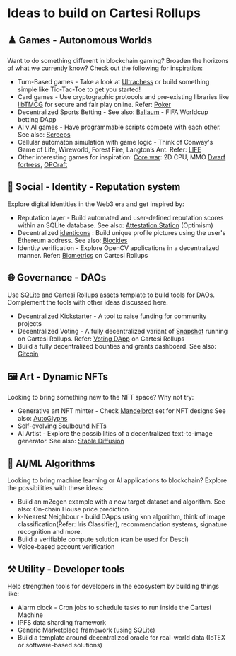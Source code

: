 # Ideas to build on Cartesi Rollups

## ♟️ Games - Autonomous Worlds
Want to do something different in blockchain gaming? Broaden the horizons of what we currently know? Check out the following for inspiration:
- Turn-Based games - Take a look at  [Ultrachess](https://github.com/Ultrachess/app)  or build something simple like Tic-Tac-Toe to get you started!
- Card games - Use cryptographic protocols and pre-existing libraries like [libTMCG](https://www.nongnu.org/libtmcg/) for secure and fair play online. Refer: [Poker](https://github.com/cartesi/poker) 
- Decentralized Sports Betting - See also: [Ballaum](https://github.com/tuler/ballaum) - FIFA Worldcup betting DApp
- AI v AI games - Have programmable scripts compete with each other. See also: [Screeps](https://screeps.com/)  
- Cellular automaton simulation with game logic - Think of Conway's Game of Life, Wireworld, Forest Fire, Langton’s Ant. Refer: [LIFE](https://ethglobal.com/showcase/life-81m99)
- Other interesting games for inspiration: [Core war](https://en.wikipedia.org/wiki/Core_War): 2D CPU, MMO [Dwarf fortress](https://store.steampowered.com/app/975370/Dwarf_Fortress/), [OPCraft](https://dev.optimism.io/opcraft-autonomous-world/)

## 👤 Social - Identity - Reputation system
Explore digital identities in the Web3 era and get inspired by: 
- Reputation layer - Build automated and user-defined reputation scores within an SQLite database. See also: [Attestation Station](https://community.optimism.io/docs/governance/attestation-station/#) (Optimism) 
- Decentralized [identicons](https://en.wikipedia.org/wiki/Identicon) : Build unique profile pictures using the user's Ethereum address. See also: [Blockies](https://github.com/ethereum/blockies) 
- Identity verification - Explore OpenCV applications in a decentralized manner. Refer: [Biometrics](https://github.com/souzavinny/rollups-examples/tree/dev/biometrics) on Cartesi Rollups 

## 🌐 Governance - DAOs
Use [SQLite](https://github.com/cartesi/rollups-examples/tree/main/sqlite) and Cartesi Rollups [assets](https://github.com/cartesi/rollups-examples/tree/main/erc20) template to build tools for DAOs. Complement the tools with other ideas discussed here.
- Decentralized Kickstarter - A tool to raise funding for community projects
- Decentralized Voting - A fully decentralized variant of [Snapshot](https://snapshot.org/#/) running on Cartesi Rollups. Refer: [Voting DApp](https://github.com/Sotatek-ManhNguyen3/cartesi_voting_system/tree/feature/profiles) on Cartesi Rollups
- Build a fully decentralized bounties and grants dashboard. See also: [Gitcoin](https://gitcoin.co/) 

## 🖼️ Art - Dynamic NFTs
Looking to bring something new to the NFT space? Why not try:
- Generative art NFT minter - Check [Mandelbrot](https://ethglobal.com/showcase/frmandy-v1gr8) set for NFT designs See also: [AutoGlyphs](https://www.larvalabs.com/autoglyphs) 
- Self-evolving [Soulbound NFTs](https://vitalik.ca/general/2022/01/26/soulbound.html) 
- AI Artist - Explore the possibilities of a decentralized text-to-image generator. See also: [Stable Diffusion](https://huggingface.co/spaces/stabilityai/stable-diffusion)

## 🤖 AI/ML Algorithms
Looking to bring machine learning or AI applications to blockchain? Explore the possibilities with these ideas:
- Build an m2cgen example with a new target dataset and algorithm. See also: On-chain House price prediction  
- k-Nearest Neighbour - build DApps using knn algorithm, think of image classification(Refer: Iris Classifier), recommendation systems, signature recognition and more.
- Build a verifiable compute solution (can be used for Desci)
- Voice-based account verification 

## ⚒️ Utility - Developer tools
Help strengthen tools for developers in the ecosystem by building things like:
- Alarm clock - Cron jobs to schedule tasks to run inside the Cartesi Machine
- IPFS data sharding framework
- Generic Marketplace framework (using SQLite)
- Build a template around decentralized oracle for real-world data (IoTEX or software-based solutions)  
